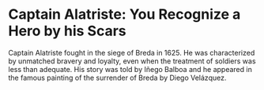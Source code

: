 # Captain Alatriste: You Recognize a Hero by his Scars
Captain Alatriste fought in the siege of Breda in 1625. He was characterized by unmatched bravery and loyalty, even when the treatment of soldiers was less than adequate. His story was told by Iñego Balboa and he appeared in the famous painting of the surrender of Breda by Diego Velázquez.